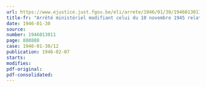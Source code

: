 ```yaml
---
url: https://www.ejustice.just.fgov.be/eli/arrete/1946/01/30/1946013011/justel
title-fr: "Arrêté ministériel modifiant celui du 10 novembre 1945 relatif à la distribution des engrais azotes, phosphates et potassiques"
date: 1946-01-30
source:
number: 1946013011
page: 888888
case: 1946-01-30/12
publication: 1946-02-07
starts:
modifies:
pdf-original:
pdf-consolidated:
---
```


